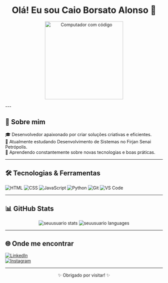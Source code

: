 <h1 align="center">Olá! Eu sou Caio Borsato Alonso 👋</h1>

<p align="center">
  <img src="https://cdn-icons-png.flaticon.com/512/3103/3103446.png" alt="Computador com código" width="250"/>
</p>
---

## 🚀 Sobre mim

🎓 Desenvolvedor apaixonado por criar soluções criativas e eficientes.  
💼 Atualmente estudando Desenvolvimento de Sistemas no Firjan Senai Petrópolis.  
🌱 Aprendendo constantemente sobre novas tecnologias e boas práticas.

---

## 🛠️ Tecnologias & Ferramentas

![HTML](https://img.shields.io/badge/-HTML5-E34F26?style=flat-square&logo=html5&logoColor=white)
![CSS](https://img.shields.io/badge/-CSS3-1572B6?style=flat-square&logo=css3)
![JavaScript](https://img.shields.io/badge/-JavaScript-F7DF1E?style=flat-square&logo=javascript&logoColor=black)
![Python](https://img.shields.io/badge/-Python-3776AB?style=flat-square&logo=python)
![Git](https://img.shields.io/badge/-Git-F05032?style=flat-square&logo=git&logoColor=white)
![VS Code](https://img.shields.io/badge/-VS%20Code-007ACC?style=flat-square&logo=visual-studio-code)

---

## 📊 GitHub Stats

<p align="center">
  <img src="https://github-readme-stats.vercel.app/api?username=seuusuario&show_icons=true&theme=github_dark" alt="seuusuario stats"/>
  <img src="https://github-readme-stats.vercel.app/api/top-langs/?username=seuusuario&layout=compact&theme=github_dark" alt="seuusuario languages"/>
</p>

---

## 🌐 Onde me encontrar

[![LinkedIn](https://img.shields.io/badge/-LinkedIn-0077B5?style=flat-square&logo=linkedin&logoColor=white)](https://linkedin.com/in/caio-alonso-455358261)  
[![Instagram](https://img.shields.io/badge/-Instagram-E4405F?style=flat-square&logo=instagram&logoColor=white)](https://instagram.com/c.alonso33)

---

<p align="center">✨ Obrigado por visitar! ✨</p>
